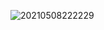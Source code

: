 ![20210508222229](https://jianxi-md-pics.oss-cn-beijing.aliyuncs.com/note-md-imgs/20210508222229.png?x-oss-process=image/resize,p_100/sharpen,50)